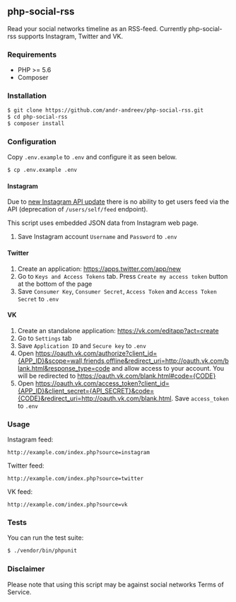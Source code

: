 ## php-social-rss ##
Read your social networks timeline as an RSS-feed. Currently php-social-rss supports Instagram, Twitter and VK.

### Requirements ###
* PHP >= 5.6
* Composer

### Installation ###
```bash
$ git clone https://github.com/andr-andreev/php-social-rss.git
$ cd php-social-rss
$ composer install
```

### Configuration ###
Copy `.env.example` to `.env` and configure it as seen below.
```bash
$ cp .env.example .env
```
#### Instagram ####
Due to [new Instagram API update](https://www.instagram.com/developer/changelog/) there is no ability to get users feed via the API (deprecation of `/users/self/feed` endpoint).

This script uses embedded JSON data from Instagram web page.

1. Save Instagram account `Username` and `Password` to `.env`

#### Twitter ####
1. Create an application: https://apps.twitter.com/app/new
2. Go to `Keys and Access Tokens` tab. Press `Create my access token` button at the bottom of the page
3. Save `Consumer Key`, `Consumer Secret`, `Access Token` and `Access Token Secret` to `.env`

#### VK ####
1. Create an standalone application: https://vk.com/editapp?act=create
2. Go to `Settings` tab
3. Save `Application ID` and `Secure key` to `.env`
4. Open https://oauth.vk.com/authorize?client_id={APP_ID}&scope=wall,friends,offline&redirect_uri=http://oauth.vk.com/blank.html&response_type=code and allow access to your account. You will be redirected to https://oauth.vk.com/blank.html#code={CODE}
5. Open https://oauth.vk.com/access_token?client_id={APP_ID}&client_secret={API_SECRET}&code={CODE}&redirect_uri=http://oauth.vk.com/blank.html. Save `access_token` to `.env`

### Usage ###
Instagram feed:
```
http://example.com/index.php?source=instagram
```
Twitter feed:
```
http://example.com/index.php?source=twitter
```
VK feed:
```
http://example.com/index.php?source=vk
```

### Tests ###
You can run the test suite:
```bash
$ ./vendor/bin/phpunit
```

### Disclaimer ###
Please note that using this script may be against social networks Terms of Service.